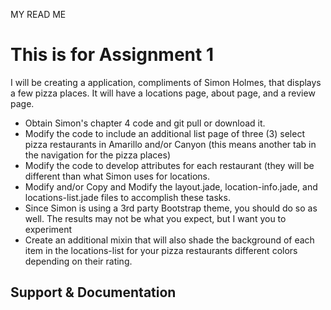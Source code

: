 MY READ ME


# This is for Assignment 1

I will be creating a application, compliments of Simon Holmes, that displays a few pizza places. 
It will have a locations page, about page, and a review page. 


- Obtain Simon's chapter 4 code and git pull or download it.
- Modify the code to include an additional list page of three (3) select pizza restaurants in Amarillo and/or Canyon (this means another tab in the navigation for the pizza places)
- Modify the code to develop attributes for each restaurant (they will be different than what Simon uses for locations.
- Modify and/or Copy and Modify the layout.jade, location-info.jade, and locations-list.jade files to accomplish these tasks.
- Since Simon is using a 3rd party Bootstrap theme, you should do so as well.  The results may not be what you expect, but I want you to experiment
- Create an additional mixin that will also shade the background of each item in the locations-list for your pizza restaurants different colors depending on their rating.

## Support & Documentation

